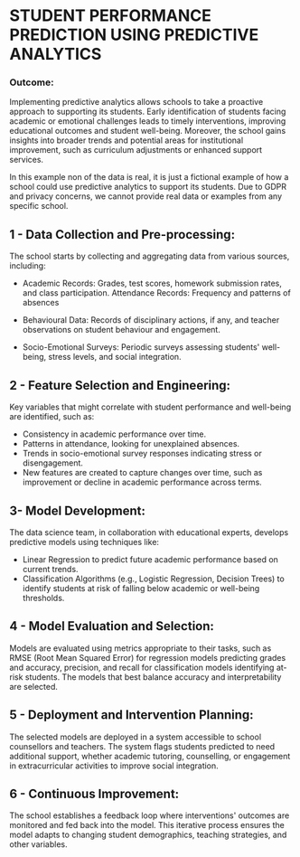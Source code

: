 # STUDENT PERFORMANCE PREDICTION USING PREDICTIVE ANALYTICS

### Outcome:

Implementing predictive analytics allows schools to take a proactive approach to supporting its students. Early identification of students facing academic or emotional challenges leads to timely interventions, improving educational outcomes and student well-being. Moreover, the school gains insights into broader trends and potential areas for institutional improvement, such as curriculum adjustments or enhanced support services.

In this example non of the data is real, it is just a fictional example of how a school could use predictive analytics to support its students. Due to GDPR and privacy concerns, we cannot provide real data or examples from any specific school.

## 1 - Data Collection and Pre-processing:

The school starts by collecting and aggregating data from various sources, including:

* Academic Records: Grades, test scores, homework submission rates, and class participation.
Attendance Records: Frequency and patterns of absences

* Behavioural Data: Records of disciplinary actions, if any, and teacher observations on student behaviour and engagement.

* Socio-Emotional Surveys: Periodic surveys assessing students' well-being, stress levels, and social integration.

## 2 - Feature Selection and Engineering:

Key variables that might correlate with student performance and well-being are identified, such as:

* Consistency in academic performance over time.
* Patterns in attendance, looking for unexplained absences.
* Trends in socio-emotional survey responses indicating stress or disengagement.
* New features are created to capture changes over time, such as improvement or decline in academic performance across terms.

## 3- Model Development:

The data science team, in collaboration with educational experts, develops predictive models using techniques like:

* Linear Regression to predict future academic performance based on current trends.
* Classification Algorithms (e.g., Logistic Regression, Decision Trees) to identify students at risk of falling below academic or well-being thresholds.

## 4 - Model Evaluation and Selection:

Models are evaluated using metrics appropriate to their tasks, such as RMSE (Root Mean Squared Error) for regression models predicting grades and accuracy, precision, and recall for classification models identifying at-risk students. The models that best balance accuracy and interpretability are selected.

## 5 - Deployment and Intervention Planning:

The selected models are deployed in a system accessible to school counsellors and teachers. The system flags students predicted to need additional support, whether academic tutoring, counselling, or engagement in extracurricular activities to improve social integration.

## 6 - Continuous Improvement:

The school establishes a feedback loop where interventions' outcomes are monitored and fed back into the model. This iterative process ensures the model adapts to changing student demographics, teaching strategies, and other variables.